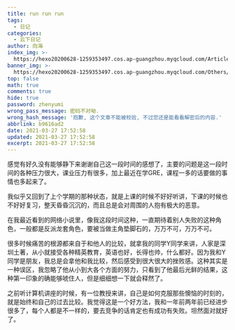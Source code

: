 ```yaml
---
title: run run run
tags:
  - 日记
categories:
  - 云下日记
author: 向海
index_img: >-
  https://hexo20200628-1259353497.cos.ap-guangzhou.myqcloud.com/Articles/Diary/Diary.png
banner_img: >-
  https://hexo20200628-1259353497.cos.ap-guangzhou.myqcloud.com/Others/Fluid/post/post2.jpg
top: false
math: true
comments: true
hide: true
password: zhenyumi
wrong_pass_message: 密码不对呦.
wrong_hash_message: '抱歉, 这个文章不能被校验, 不过您还是能看看解密后的内容.'
abbrlink: b9616ad2
date: 2021-03-27 17:52:58
updated: 2021-03-27 17:52:58
excerpt: 2021-03-27 17:52:58
---
```


感觉有好久没有能够静下来谢谢自己这一段时间的感想了，主要的问题是这一段时间的各种压力很大，课业压力有很多，加上最近在学GRE，课程一多的话要做的事情也多起来了。

我似乎又回到了上个学期的那种状态，就是上课的时候不好好听讲，下课的时候也不好好复习，整天昏昏沉沉的，而且总是会对周围的人抱有极大的恶意。

在我最近看到的网络小说里，像我这段时间这种，一直期待着别人失败的这种角色，一般都是反派龙套角色，要被当做主角垫脚石的，万万不可，万万不可。

很多时候痛苦的根源都来自于和他人的比较，就拿我的同学Y同学来讲，人家是深圳土著，从小就接受各种精英教育，英语也好，长得也帅，什么都好。因为我和Y同学是朋友，我总是会拿他和我比较，然后感受到很大很大的挫败感。这种其实是一种误区，我忽略了他从小到大各个方面的努力，只看到了他最后光鲜的结果，这种第一印象的确能够唬住人，但是细细想一下就会释然了。

之前听计算机讲座的时候，有一位教授来讲，自己是如何克服那些懊恼的时刻的，就是始终和自己的过去比较。我觉得这是一个好方法，我和一年前两年前已经进步很多了，每个人都是不一样的，要去竞争的话肯定也有成功有失败。坦然面对就好了。